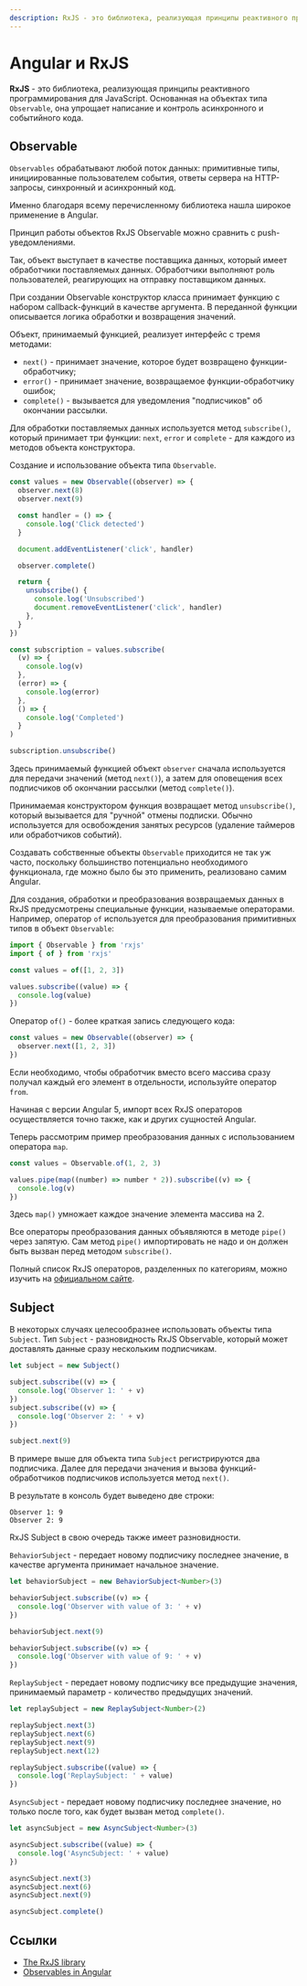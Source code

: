 ```yaml
---
description: RxJS - это библиотека, реализующая принципы реактивного программирования для JavaScript
---
```


# Angular и RxJS

**RxJS** - это библиотека, реализующая принципы реактивного программирования для JavaScript. Основанная на объектах типа `Observable`, она упрощает написание и контроль асинхронного и событийного кода.

## Observable

`Observables` обрабатывают любой поток данных: примитивные типы, инициированные пользователем события, ответы сервера на HTTP-запросы, синхронный и асинхронный код.

Именно благодаря всему перечисленному библиотека нашла широкое применение в Angular.

Принцип работы объектов RxJS Observable можно сравнить с push-уведомлениями.

Так, объект выступает в качестве поставщика данных, который имеет обработчики поставляемых данных. Обработчики выполняют роль пользователей, реагирующих на отправку поставщиком данных.

При создании Observable конструктор класса принимает функцию с набором callback-функций в качестве аргумента. В переданной функции описывается логика обработки и возвращения значений.

Объект, принимаемый функцией, реализует интерфейс с тремя методами:

- `next()` - принимает значение, которое будет возвращено функции-обработчику;
- `error()` - принимает значение, возвращаемое функции-обработчику ошибок;
- `complete()` - вызывается для уведомления "подписчиков" об окончании рассылки.

Для обработки поставляемых данных используется метод `subscribe()`, который принимает три функции: `next`, `error` и `complete` - для каждого из методов объекта конструктора.

Создание и использование объекта типа `Observable`.

```ts
const values = new Observable((observer) => {
  observer.next(8)
  observer.next(9)

  const handler = () => {
    console.log('Click detected')
  }

  document.addEventListener('click', handler)

  observer.complete()

  return {
    unsubscribe() {
      console.log('Unsubscribed')
      document.removeEventListener('click', handler)
    },
  }
})

const subscription = values.subscribe(
  (v) => {
    console.log(v)
  },
  (error) => {
    console.log(error)
  },
  () => {
    console.log('Completed')
  }
)

subscription.unsubscribe()
```

Здесь принимаемый функцией объект `observer` сначала используется для передачи значений (метод `next()`), а затем для оповещения всех подписчиков об окончании рассылки (метод `complete()`).

Принимаемая конструктором функция возвращает метод `unsubscribe()`, который вызывается для "ручной" отмены подписки. Обычно используется для освобождения занятых ресурсов (удаление таймеров или обработчиков событий).

Создавать собственные объекты `Observable` приходится не так уж часто, поскольку большинство потенциально необходимого функционала, где можно было бы это применить, реализовано самим Angular.

Для создания, обработки и преобразования возвращаемых данных в RxJS предусмотрены специальные функции, называемые операторами. Например, оператор `of` используется для преобразования примитивных типов в объект `Observable`:

```ts
import { Observable } from 'rxjs'
import { of } from 'rxjs'

const values = of([1, 2, 3])

values.subscribe((value) => {
  console.log(value)
})
```

Оператор `of()` - более краткая запись следующего кода:

```ts
const values = new Observable((observer) => {
  observer.next([1, 2, 3])
})
```

Если необходимо, чтобы обработчик вместо всего массива сразу получал каждый его элемент в отдельности, используйте оператор `from`.

Начиная с версии Angular 5, импорт всех RxJS операторов осуществляется точно также, как и других сущностей Angular.

Теперь рассмотрим пример преобразования данных с использованием оператора `map`.

```ts
const values = Observable.of(1, 2, 3)

values.pipe(map((number) => number * 2)).subscribe((v) => {
  console.log(v)
})
```

Здесь `map()` умножает каждое значение элемента массива на 2.

Все операторы преобразования данных объявляются в методе `pipe()` через запятую. Сам метод `pipe()` импортировать не надо и он должен быть вызван перед методом `subscribe()`.

Полный список RxJS операторов, разделенных по категориям, можно изучить на [официальном сайте](http://reactivex.io/rxjs/manual/overview.html#categories-of-operators).

## Subject

В некоторых случаях целесообразнее использовать объекты типа `Subject`. Тип `Subject` - разновидность RxJS Observable, который может доставлять данные сразу нескольким подписчикам.

```ts
let subject = new Subject()

subject.subscribe((v) => {
  console.log('Observer 1: ' + v)
})
subject.subscribe((v) => {
  console.log('Observer 2: ' + v)
})

subject.next(9)
```

В примере выше для объекта типа `Subject` регистрируются два подписчика. Далее для передачи значения и вызова функций-обработчиков подписчиков используется метод `next()`.

В результате в консоль будет выведено две строки:

```
Observer 1: 9
Observer 2: 9
```

RxJS Subject в свою очередь также имеет разновидности.

`BehaviorSubject` - передает новому подписчику последнее значение, в качестве аргумента принимает начальное значение.

```ts
let behaviorSubject = new BehaviorSubject<Number>(3)

behaviorSubject.subscribe((v) => {
  console.log('Observer with value of 3: ' + v)
})

behaviorSubject.next(9)

behaviorSubject.subscribe((v) => {
  console.log('Observer with value of 9: ' + v)
})
```

`ReplaySubject` - передает новому подписчику все предыдущие значения, принимаемый параметр - количество предыдущих значений.

```ts
let replaySubject = new ReplaySubject<Number>(2)

replaySubject.next(3)
replaySubject.next(6)
replaySubject.next(9)
replaySubject.next(12)

replaySubject.subscribe((value) => {
  console.log('ReplaySubject: ' + value)
})
```

`AsyncSubject` - передает новому подписчику последнее значение, но только после того, как будет вызван метод `complete()`.

```ts
let asyncSubject = new AsyncSubject<Number>(3)

asyncSubject.subscribe((value) => {
  console.log('AsyncSubject: ' + value)
})

asyncSubject.next(3)
asyncSubject.next(6)
asyncSubject.next(9)

asyncSubject.complete()
```

## Ссылки

- [The RxJS library](https://angular.io/guide/rx-library)
- [Observables in Angular](https://angular.io/guide/observables-in-angular)
